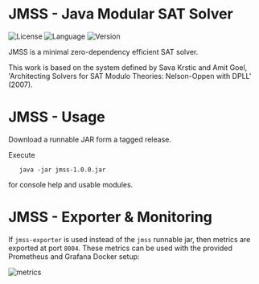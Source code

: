 # JMSS - Java Modular SAT Solver

![License](https://img.shields.io/badge/license-MIT-%23373737)
![Language](https://img.shields.io/badge/language-java-blue.svg)
![Version](https://img.shields.io/badge/version-8-9cf.svg)

JMSS is a minimal zero-dependency efficient SAT solver.

This work is based on the system defined by Sava Krstic and Amit Goel, 'Architecting Solvers for SAT Modulo Theories: Nelson-Oppen with DPLL' (2007).

# JMSS - Usage

Download a runnable JAR form a tagged release.

Execute

```
   java -jar jmss-1.0.0.jar
```

for console help and usable modules. 


# JMSS - Exporter & Monitoring

If `jmss-exporter` is used instead of the `jmss` runnable jar, then metrics are exported at port `8004`.
These metrics can be used with the provided Prometheus and Grafana Docker setup:

![metrics](https://user-images.githubusercontent.com/38429047/71622767-5fe51380-2bd8-11ea-89d9-8119b8acbc20.png)
